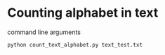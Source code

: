 # Counting alphabet in text

command line arguments
```
python count_text_alphabet.py text_test.txt 
```
